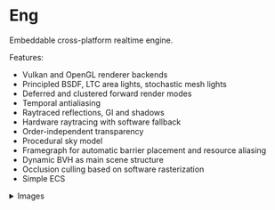 # Eng

Embeddable cross-platform realtime engine.

Features:
- Vulkan and OpenGL renderer backends
- Principled BSDF, LTC area lights, stochastic mesh lights
- Deferred and clustered forward render modes
- Temporal antialiasing
- Raytraced reflections, GI and shadows
- Hardware raytracing with software fallback
- Order-independent transparency
- Procedural sky model
- Framegraph for automatic barrier placement and resource aliasing
- Dynamic BVH as main scene structure
- Occlusion culling based on software rasterization
- Simple ECS

<details>
  <summary>Images</summary>

  - Links to the original scenes: \
    Staircase, Coffee maker - https://benedikt-bitterli.me/resources/ \
    Sponza - https://www.intel.com/content/www/us/en/developer/topic-technology/graphics-research/samples.html \
    Bistro - https://developer.nvidia.com/orca/amazon-lumberyard-bistro \
    Transparent machines - https://www.beeple-crap.com/resources \
    Interrior - https://evermotion.org/shop/show_product/scene-6-ai43-archinteriors-for-blender/14569 \
    Kitchen - https://evermotion.org/shop/show_product/scene-1-ai43-archinteriors-for-blender/14564

  <div>
    <div float="middle">
      <img src="images/ai043_06.jpg" width="98%" />
    </div>
    <div float="middle">
      <img src="images/bistro.jpg" width="67.36%" />
      <img src="images/staircase.jpg" width="30.31%" />
    </div>
    <div float="middle">
      <img src="images/ai043_01.jpg" width="44.2%" />
      <img src="images/bistro_night.jpg" width="53.48%" />
    </div>
    <div float="middle">
      <img src="images/coffee_maker.jpg" width="30.31%" />
      <img src="images/sponza.jpg" width="67.359%" />
    </div>
    <div float="middle">
      <img src="images/transparent_machines.jpg" width="55.65%" />
      <img src="images/bathroom.jpg" width="42.0%" />
    </div>
    <div float="middle">
      <img src="images/pbr.jpg" width="98.1%" />
    </div>
  </div>
</details>